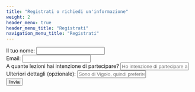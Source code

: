```yaml
---
title: "Registrati o richiedi un'informazione"
weight: 2
header_menu: true
header_menu_title: "Registrati"
navigation_menu_title: "Registrati"
---
```


<div class="form-container">

[//]: # (<h2>Registrati o richiedi un'informazione</h2>)

<form action="https://formspree.io/f/mdknoede" method="POST" id="registration-form">
<div class="form-group">
<label for="name">Il tuo nome:</label>
<input type="text" id="name" name="name" required>
</div>

<div class="form-group">
<label for="email">Email:</label>
<input type="email" id="email" name="email" required>
</div>

<div class="form-group">
<label for="all_classes">A quante lezioni hai intenzione di partecipare?</label>
<input type="text" id="all_classes" name="all_classes" placeholder="Ho intenzione di partecipare a tutte le lezioni" required>
</div>

<div class="form-group">
<label for="captcha">Ulteriori dettagli (opzionale):</label>

<input type="text" id="extra_details" name="extra_details" placeholder="Sono di Vigolo, quindi preferirei partecipare di persona">
</div>

<div class="form-group">
<input type="submit" value="Invia">

</div>
</form>
</div>

